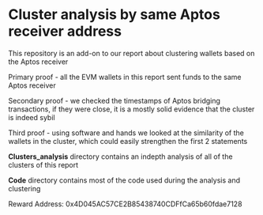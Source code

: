 # Cluster analysis by same Aptos receiver address

This repository is an add-on to our report about clustering wallets based on the Aptos receiver 


Primary proof - all the EVM wallets in this report sent funds to the same Aptos receiver

Secondary proof - we checked the timestamps of Aptos bridging transactions, if they were close, it is a mostly solid evidence that the cluster is indeed sybil

Third proof - using software and hands we looked at the similarity of the wallets in the cluster, which could easily strengthen the first 2 statements


**Clusters_analysis** directory contains an indepth analysis of all of the clusters of this report

**Code** directory contains most of the code used during the analysis and clustering

Reward Address: 0x4D045AC57CE2B85438740CDFfCa65b60fdae7128
